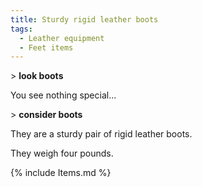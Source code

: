 ```yaml
---
title: Sturdy rigid leather boots
tags:
  - Leather equipment
  - Feet items
---
```

\> **look boots**

You see nothing special...

\> **consider boots**

They are a sturdy pair of rigid leather boots.

They weigh four pounds.

{% include Items.md %}
